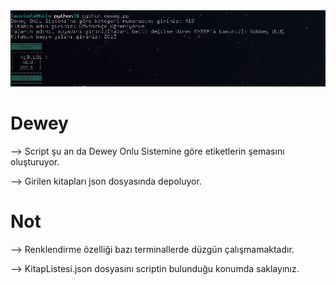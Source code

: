 <img src="/ScreenShot.png">

# Dewey #
--> Script şu an da Dewey Onlu Sistemine göre etiketlerin şemasını oluşturuyor.

--> Girilen kitapları json dosyasında depoluyor.
# Not #
--> Renklendirme özelliği bazı terminallerde düzgün çalışmamaktadır.

--> KitapListesi.json dosyasını scriptin bulunduğu konumda saklayınız.
